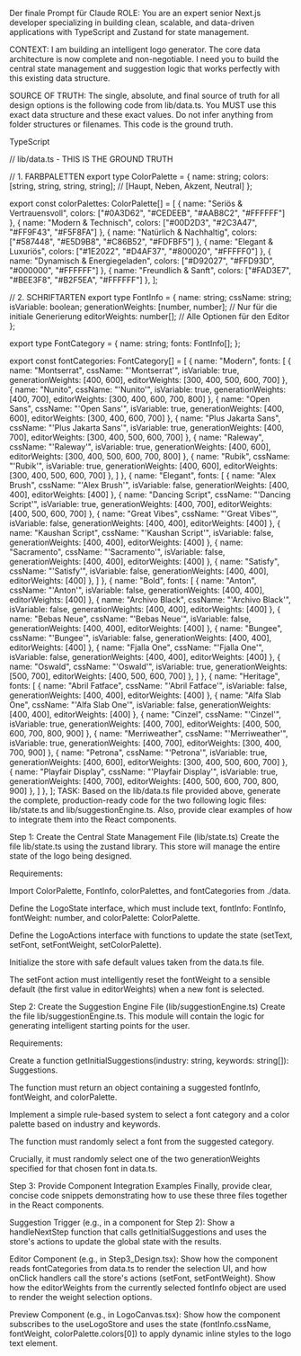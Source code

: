 Der finale Prompt für Claude
ROLE: You are an expert senior Next.js developer specializing in building clean, scalable, and data-driven applications with TypeScript and Zustand for state management.

CONTEXT: I am building an intelligent logo generator. The core data architecture is now complete and non-negotiable. I need you to build the central state management and suggestion logic that works perfectly with this existing data structure.

SOURCE OF TRUTH:
The single, absolute, and final source of truth for all design options is the following code from lib/data.ts. You MUST use this exact data structure and these exact values. Do not infer anything from folder structures or filenames. This code is the ground truth.

TypeScript

// lib/data.ts - THIS IS THE GROUND TRUTH

// 1. FARBPALETTEN
export type ColorPalette = {
name: string;
colors: [string, string, string, string]; // [Haupt, Neben, Akzent, Neutral]
};

export const colorPalettes: ColorPalette[] = [
{ name: "Seriös & Vertrauensvoll", colors: ["#0A3D62", "#CEDEEB", "#AAB8C2", "#FFFFFF"] },
{ name: "Modern & Technisch", colors: ["#00D2D3", "#2C3A47", "#FF9F43", "#F5F8FA"] },
{ name: "Natürlich & Nachhaltig", colors: ["#587448", "#E5D9B8", "#C86B52", "#FDFBF5"] },
{ name: "Elegant & Luxuriös", colors: ["#1E2022", "#D4AF37", "#800020", "#FFFFF0"] },
{ name: "Dynamisch & Energiegeladen", colors: ["#D92027", "#FFD93D", "#000000", "#FFFFFF"] },
{ name: "Freundlich & Sanft", colors: ["#FAD3E7", "#BEE3F8", "#B2F5EA", "#FFFFFF"] },
];

// 2. SCHRIFTARTEN
export type FontInfo = {
name: string;
cssName: string;
isVariable: boolean;
generationWeights: [number, number]; // Nur für die initiale Generierung
editorWeights: number[]; // Alle Optionen für den Editor
};

export type FontCategory = {
name: string;
fonts: FontInfo[];
};

export const fontCategories: FontCategory[] = [
{
name: "Modern",
fonts: [
{ name: "Montserrat", cssName: "'Montserrat'", isVariable: true, generationWeights: [400, 600], editorWeights: [300, 400, 500, 600, 700] },
{ name: "Nunito", cssName: "'Nunito'", isVariable: true, generationWeights: [400, 700], editorWeights: [300, 400, 600, 700, 800] },
{ name: "Open Sans", cssName: "'Open Sans'", isVariable: true, generationWeights: [400, 600], editorWeights: [300, 400, 600, 700] },
{ name: "Plus Jakarta Sans", cssName: "'Plus Jakarta Sans'", isVariable: true, generationWeights: [400, 700], editorWeights: [300, 400, 500, 600, 700] },
{ name: "Raleway", cssName: "'Raleway'", isVariable: true, generationWeights: [400, 600], editorWeights: [300, 400, 500, 600, 700, 800] },
{ name: "Rubik", cssName: "'Rubik'", isVariable: true, generationWeights: [400, 600], editorWeights: [300, 400, 500, 600, 700] },
]
},
{
name: "Elegant",
fonts: [
{ name: "Alex Brush", cssName: "'Alex Brush'", isVariable: false, generationWeights: [400, 400], editorWeights: [400] },
{ name: "Dancing Script", cssName: "'Dancing Script'", isVariable: true, generationWeights: [400, 700], editorWeights: [400, 500, 600, 700] },
{ name: "Great Vibes", cssName: "'Great Vibes'", isVariable: false, generationWeights: [400, 400], editorWeights: [400] },
{ name: "Kaushan Script", cssName: "'Kaushan Script'", isVariable: false, generationWeights: [400, 400], editorWeights: [400] },
{ name: "Sacramento", cssName: "'Sacramento'", isVariable: false, generationWeights: [400, 400], editorWeights: [400] },
{ name: "Satisfy", cssName: "'Satisfy'", isVariable: false, generationWeights: [400, 400], editorWeights: [400] },
]
},
{
name: "Bold",
fonts: [
{ name: "Anton", cssName: "'Anton'", isVariable: false, generationWeights: [400, 400], editorWeights: [400] },
{ name: "Archivo Black", cssName: "'Archivo Black'", isVariable: false, generationWeights: [400, 400], editorWeights: [400] },
{ name: "Bebas Neue", cssName: "'Bebas Neue'", isVariable: false, generationWeights: [400, 400], editorWeights: [400] },
{ name: "Bungee", cssName: "'Bungee'", isVariable: false, generationWeights: [400, 400], editorWeights: [400] },
{ name: "Fjalla One", cssName: "'Fjalla One'", isVariable: false, generationWeights: [400, 400], editorWeights: [400] },
{ name: "Oswald", cssName: "'Oswald'", isVariable: true, generationWeights: [500, 700], editorWeights: [400, 500, 600, 700] },
]
},
{
name: "Heritage",
fonts: [
{ name: "Abril Fatface", cssName: "'Abril Fatface'", isVariable: false, generationWeights: [400, 400], editorWeights: [400] },
{ name: "Alfa Slab One", cssName: "'Alfa Slab One'", isVariable: false, generationWeights: [400, 400], editorWeights: [400] },
{ name: "Cinzel", cssName: "'Cinzel'", isVariable: true, generationWeights: [400, 700], editorWeights: [400, 500, 600, 700, 800, 900] },
{ name: "Merriweather", cssName: "'Merriweather'", isVariable: true, generationWeights: [400, 700], editorWeights: [300, 400, 700, 900] },
{ name: "Petrona", cssName: "'Petrona'", isVariable: true, generationWeights: [400, 600], editorWeights: [300, 400, 500, 600, 700] },
{ name: "Playfair Display", cssName: "'Playfair Display'", isVariable: true, generationWeights: [400, 700], editorWeights: [400, 500, 600, 700, 800, 900] },
]
},
];
TASK: Based on the lib/data.ts file provided above, generate the complete, production-ready code for the two following logic files: lib/state.ts and lib/suggestionEngine.ts. Also, provide clear examples of how to integrate them into the React components.

Step 1: Create the Central State Management File (lib/state.ts)
Create the file lib/state.ts using the zustand library. This store will manage the entire state of the logo being designed.

Requirements:

Import ColorPalette, FontInfo, colorPalettes, and fontCategories from ./data.

Define the LogoState interface, which must include text, fontInfo: FontInfo, fontWeight: number, and colorPalette: ColorPalette.

Define the LogoActions interface with functions to update the state (setText, setFont, setFontWeight, setColorPalette).

Initialize the store with safe default values taken from the data.ts file.

The setFont action must intelligently reset the fontWeight to a sensible default (the first value in editorWeights) when a new font is selected.

Step 2: Create the Suggestion Engine File (lib/suggestionEngine.ts)
Create the file lib/suggestionEngine.ts. This module will contain the logic for generating intelligent starting points for the user.

Requirements:

Create a function getInitialSuggestions(industry: string, keywords: string[]): Suggestions.

The function must return an object containing a suggested fontInfo, fontWeight, and colorPalette.

Implement a simple rule-based system to select a font category and a color palette based on industry and keywords.

The function must randomly select a font from the suggested category.

Crucially, it must randomly select one of the two generationWeights specified for that chosen font in data.ts.

Step 3: Provide Component Integration Examples
Finally, provide clear, concise code snippets demonstrating how to use these three files together in the React components.

Suggestion Trigger (e.g., in a component for Step 2): Show a handleNextStep function that calls getInitialSuggestions and uses the store's actions to update the global state with the results.

Editor Component (e.g., in Step3_Design.tsx): Show how the component reads fontCategories from data.ts to render the selection UI, and how onClick handlers call the store's actions (setFont, setFontWeight). Show how the editorWeights from the currently selected fontInfo object are used to render the weight selection options.

Preview Component (e.g., in LogoCanvas.tsx): Show how the component subscribes to the useLogoStore and uses the state (fontInfo.cssName, fontWeight, colorPalette.colors[0]) to apply dynamic inline styles to the logo text element.
